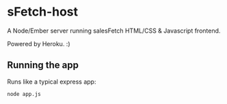 # sFetch-host

A Node/Ember server running salesFetch HTML/CSS & Javascript frontend.

Powered by Heroku. :)

## Running the app

Runs like a typical express app:

    node app.js
